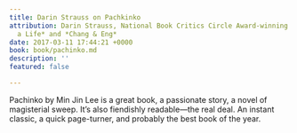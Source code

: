 ```yaml
---
title: Darin Strauss on Pachkinko
attribution: Darin Strauss, National Book Critics Circle Award-winning author of *Half
  a Life* and *Chang & Eng*
date: 2017-03-11 17:44:21 +0000
book: book/pachinko.md
description: ''
featured: false

---
```

Pachinko by Min Jin Lee is a great book, a passionate story, a novel of magisterial sweep. It’s also fiendishly readable—the real deal. An instant classic, a quick page-turner, and probably the best book of the year.